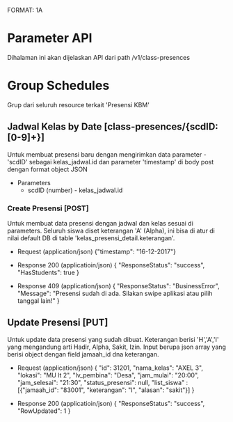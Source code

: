 FORMAT: 1A

# Parameter API
Dihalaman ini akan dijelaskan API dari path /v1/class-presences

# Group Schedules
Grup dari seluruh resource terkait 'Presensi KBM'

## Jadwal Kelas by Date [class-presences/{scdID:[0-9]+}]
Untuk membuat presensi baru dengan mengirimkan data parameter - 'scdID' sebagai kelas_jadwal.id dan parameter 'timestamp' di body post dengan format object JSON

+ Parameters
  + scdID (number) - kelas_jadwal.id

### Create Presensi [POST]
Untuk membuat data presensi dengan jadwal dan kelas sesuai di parameters. Seluruh siswa diset keterangan 'A' (Alpha), ini bisa di atur di nilai default DB di table 'kelas_presensi_detail.keterangan'.

+ Request (application/json)
    {"timestamp": "16-12-2017"}

+ Response 200 (applicatioin/json)
    {
      "ResponseStatus": "success",
      "HasStudents": true
    }

+ Response 409 (application/json)
    {
      "ResponseStatus": "BusinessError",
      "Message": "Presensi sudah di ada. Silakan swipe aplikasi atau pilih tanggal lain!"
    }

## Update Presensi [PUT]
Untuk update data presensi yang sudah dibuat. Keterangan berisi 'H','A','I' yang mengandung arti Hadir, Alpha, Sakit, Izin. Input berupa json array yang berisi object dengan field jamaah_id dna keterangan.

+ Request (application/json)
    {
        "id": 31201,
        "nama_kelas": "AXEL 3",
        "lokasi": "MU lt 2",
        "lv_pembina": "Desa",
        "jam_mulai": "20:00",
        "jam_selesai": "21:30",
        "status_presensi": null,
        "list_siswa" : [{"jamaah_id": "83001", "keterangan": "I", "alasan": "sakit"}]
    }

+ Response 200 (applicatioin/json)
    {
        "ResponseStatus": "success",
        "RowUpdated": 1
    }